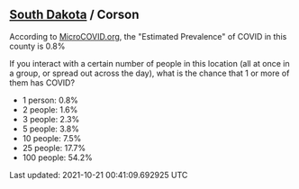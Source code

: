 
## [South Dakota](/united-states/south-dakota) / Corson

According to [MicroCOVID.org](http://microcovid.org),
the "Estimated Prevalence" of COVID in this county is 0.8%

If you interact with a certain number of people in this location
(all at once in a group, or spread out across the day), what is the chance that
1 or more of them has COVID?

- 1 person: 0.8%
- 2 people: 1.6%
- 3 people: 2.3%
- 5 people: 3.8%
- 10 people: 7.5%
- 25 people: 17.7%
- 100 people: 54.2%

Last updated: 2021-10-21 00:41:09.692925 UTC
